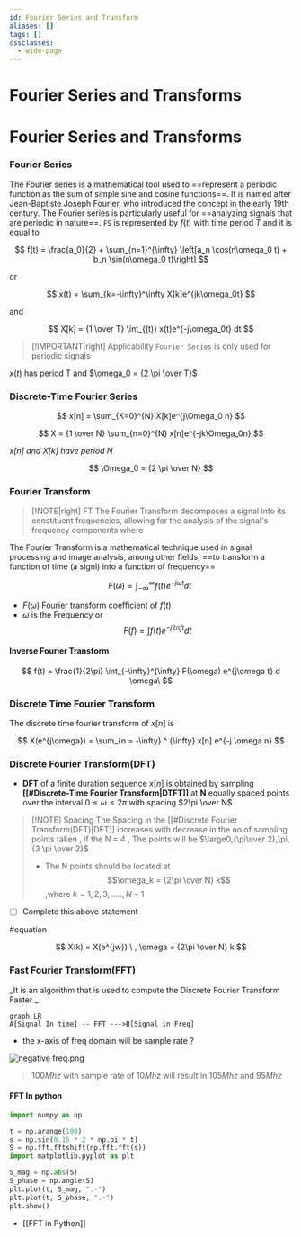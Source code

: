 ```yaml
---
id: Fourier Series and Transform
aliases: []
tags: []
cssclasses:
  - wide-page
---
```

# Fourier Series and Transforms



# Fourier Series and Transforms

### Fourier Series

The Fourier series is a mathematical tool used to ==represent a periodic function as the sum of simple sine and cosine functions==. It is named after Jean-Baptiste Joseph Fourier, who introduced the concept in the early 19th century. The Fourier series is particularly useful for ==analyzing signals that are periodic in nature==.
`FS` is represented by $f(t)$ with time period $T$ and it is equal to

$$
f(t) = \frac{a_0}{2} + \sum_{n=1}^{\infty} \left[a_n \cos(n\omega_0 t) + b_n \sin(n\omega_0 t)\right]
$$

or

$$
x(t) = \sum_{k=-\infty}^\infty X[k]e^{jk\omega_0t}
$$

and

$$
X[k] = {1 \over T} \int_{(t)} x(t)e^{-j\omega_0t} dt
$$

> [!IMPORTANT|right] Applicability
> `Fourier Series` is only used for periodic signals

$x(t)$ has period T and $\omega_0 = {2 \pi \over T}$

### Discrete-Time Fourier Series

$$
x[n] = \sum_{K=0}^{N} X[k]e^{j\Omega_0 n}
$$

$$
X = {1 \over N} \sum_{n=0}^{N} x[n]e^{-jk\Omega_0n}
$$

_$x[n]$ and $X[k]$ have period $N$_

$$
\Omega_0 = {2 \pi \over N}
$$

### Fourier Transform

> [!NOTE|right] FT
> The Fourier Transform decomposes a signal into its constituent
> frequencies, allowing for the analysis of the signal's frequency
> components
> where

The Fourier Transform is a mathematical technique used in signal processing and image analysis, among other fields, ==to transform a function of time (a signl) into a function of frequency==

$$
F(\omega) = \int_{-\infty}^{\infty} f(t) e^{-j\omega t} dt\
$$

- $F(\omega)$ Fourier transform coefficient of $f(t)$
- $\omega$ is the Frequency
  or
  $$
  F(f) = \int f (t) e^{- j 2 \pi f t } dt
  $$

#### Inverse Fourier Transform

$$
f(t) = \frac{1}{2\pi} \int_{-\infty}^{\infty} F(\omega) e^{j\omega t} d
\omega\
$$

### Discrete Time Fourier Transform

The discrete time fourier transform of $x[n]$ is

$$
X(e^{j\omega}) = \sum_{n = -\infty} ^ {\infty} x[n] e^{-j \omega n}
$$

### Discrete Fourier Transform(DFT)

- **DFT** of a finite duration sequence $x[n]$ is obtained by sampling **[[#Discrete-Time Fourier Transform|DTFT]]** at **N** equally spaced points over the interval $0\le \omega \le 2\pi$ with spacing $2\pi \over N$

> [!NOTE] Spacing
> The Spacing in the [[#Discrete Fourier Transform(DFT)|DFT]] increases with decrease in the no of sampling points taken , if the N = 4 , The points will be $\large0,{\pi\over 2},\pi,{3 \pi \over 2}$
>
> - The N points should be located at $$\omega_k = {2\pi \over N} k$$ ,where $k = 1,2,3,.....,N-1$

- [ ] Complete this above statement

#equation

$$
X(k) = X(e^{jw}) \ , \omega = {2\pi \over N} k
$$

### Fast Fourier Transform(FFT)

_It is an algorithm that is used to compute the Discrete Fourier Transform Faster _

```
graph LR
A[Signal In time] -- FFT --->B[Signal in Freq]

```

- the x-axis of freq domain will be sample rate ?

![negative freq.png](assets/imgs/negative%20freq.png)

> $100Mhz$ with sample rate of $10Mhz$ will result in $105Mhz$ and $95Mhz$

#### FFT In python

```python
import numpy as np

t = np.arange(100)
s = np.sin(0.15 * 2 * np.pi * t)
S = np.fft.fftshift(np.fft.fft(s))
import matplotlib.pyplot as plt

S_mag = np.abs(S)
S_phase = np.angle(S)
plt.plot(t, S_mag, ".-")
plt.plot(t, S_phase, ".-")
plt.show()
```

- [[FFT in Python]]

